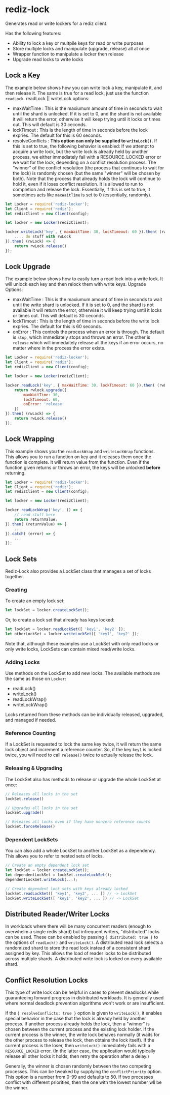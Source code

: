 # rediz-lock

Generates read or write lockers for a rediz client.

Has the following features:

- Ability to lock a key or multpile keys for read or write purposes
- Store multiple locks and manipulate (upgrade, release) all at once
- Wrapper function to manipulate a locker then release
- Upgrade read locks to write locks

## Lock a Key
The example below shows how you can write lock a key, manipulate it, and then release it. The same is true for a read lock, just use the function `readLock`.
readLock || writeLock options:
- maxWaitTime : This is the maxiumum amount of time in seconds to wait until the shard is unlocked. If it is set to 0, and the shard is not available it will return the error, otherwise it will keep trying until it locks or times out. This will default is 30 ceconds.
- lockTimout : This is the length of time in seconds before the lock expries. The default for this is 60 seconds.
- resolveConflicts : __This option can only be supplied to `writeLock()`.__  If this is set to true, the following 
behavior is enabled: If we attempt to acquire a write lock, but the write lock is
already held by another process, we either immediately fail with a RESOURCE_LOCKED error
or we wait for the lock, depending on a conflict resolution process.  The "winner" of
the conflict resolution (the process that continues to wait for the lock) is randomly
chosen (but the same "winner" will be chosen by both).  Note that the process that
already holds the lock will continue to hold it, even if it loses conflict resolution.
It is allowed to run to completion and release the lock.  Essentially, if this is set to
true, it sometimes acts like `maxWaitTime` is set to 0 (essentially, randomly).

```js
let Locker = require('rediz-locker');
let Client = require('rediz');
let redizClient = new Client(config);

let locker = new Locker(redizClient);

locker.writeLock('key', { maxWaitTime: 30, lockTimeout: 60 }).then( (rwLock) => {
	.... do stuff with rwLock
}).then( (rwLock) => {
	return rwLock.release()
});
```

## Lock Upgrade
The example below shows how to easily turn a read lock into a write lock. It will unlock each key and then relock them with write keys.
Upgrade Options:
- maxWaitTime : This is the maxiumum amount of time in seconds to wait until the write shard is unlocked. If it is set to 0, and the shard is not available it will return the error, otherwise it will keep trying until it locks or times out. This will default is 30 ceconds.
- lockTimout : This is the length of time in seconds before the write lock expries. The default for this is 60 seconds.
- onError : This controls the process when an error is through. The default is `stop`, which immediately stops and throws an error. The other is `release` which will immedaitely release all the keys if an error occurs, no matter where in the process the error exists.

```js
let Locker = require('rediz-locker');
let Client = require('rediz');
let redizClient = new Client(config);

let locker = new Locker(redizClient);

locker.readLock('key', { maxWaitTime: 30, lockTimeout: 60 }).then( (rwLock) => {
	return rwlock.upgrade({
		maxWaitTime: 30,
		lockTimeout: 60,
		onError: 'release'
	})
}).then( (rwLock) => {
	return rwLock.release()
});
```

## Lock Wrapping

This example shows you the `readLockWrap` and `writeLockWrap` functions. This allows you to run a function on key and it releases them once the function is complete. It will return value from the function. Even if the function given returns or throws an error, the keys will be unlocked **before** returning.

```js
let Locker = require('rediz-locker');
let Client = require('rediz');
let redizClient = new Client(config);

let locker = new Locker(redizClient);

locker.readLockWrap('key', () => {
	// read stuff here
	return returnValue;
}).then( (returnValue) => {
	...
}).catch( (error) => {
	...
});
```

## Lock Sets

Rediz-Lock also provides a LockSet class that manages a set of locks together.

### Creating

To create an empty lock set:

```js
let lockSet = locker.createLockSet();
```

Or, to create a lock set that already has keys locked:

```js
let lockSet = locker.readLockSet([ 'key1', 'key2' ]);
let otherLockSet = locker.writeLockSet([ 'key1', 'key2' ]);
```

Note that, although these examples use a LockSet with only read locks or only write locks,
LockSets can contain mixed read/write locks.

### Adding Locks

Use methods on the LockSet to add new locks.  The available methods are the same as those on
`Locker`:

- readLock()
- writeLock()
- readLockWrap()
- writeLockWrap()

Locks returned from these methods can be individually released, upgraded, and managed if needed.

### Reference Counting

If a LockSet is requested to lock the same key twice, it will return the same lock object and
increment a reference counter.  So, if the key `key1` is locked twice, you will need to call
`release()` twice to actually release the lock.

### Releasing & Upgrading

The LockSet also has methods to release or upgrade the whole LockSet at once:

```js
// Releases all locks in the set
lockSet.release()

// Upgrades all locks in the set
lockSet.upgrade()

// Releases all locks even if they have nonzero reference counts
lockSet.forceRelease()
```

### Dependent LockSets

You can also add a whole LockSet to another LockSet as a dependency.  This allows you to refer to
nested sets of locks.

```js
// Create an empty dependent lock set
let lockSet = locker.createLockSet();
let dependentLockSet = lockSet.createLockSet();
dependentLockSet.writeLock(...);

// Create dependent lock sets with keys already locked
lockSet.readLockSet([ 'key1', 'key2', ... ]) // -> LockSet
lockSet.writeLockSet([ 'key1', 'key2', ... ]) // -> LockSet
```

## Distributed Reader/Writer Locks

In workloads where there will be many concurrent readers (enough to overwhelm a single redis shard)
but infrequent writers, "distributed" locks can be used.  These can be enabled by passing
`{ distributed: true }` to the options of `readLock()` and `writeLock()`.  A distributed read lock
selects a randomized shard to store the read lock instead of a consistent shard assigned by key.  This
allows the load of reader locks to be distributed across multiple shards.  A distributed write lock
is locked on every available shard.

## Conflict Resolution Locks

This type of write lock can be helpful in cases to prevent deadlocks while guaranteeing forward
progress in distributed workloads.  It is generally used where normal deadlock prevention algorithms
won't work or are insufficient.

If the `{ resolveConflicts: true }` option is given to `writeLock()`, it enables special behavior in
the case that the lock is already held by another process.  If another process already holds the lock,
then a "winner" is chosen between the current process and the existing lock holder.  If the current
process is the winner, the write lock behaves normally (it waits for the other process to release the lock,
then obtains the lock itself).  If the current process is the loser, then `writeLock()` immediately fails
with a `RESOURCE_LOCKED` error.  (In the latter case, the application would typically release all other
locks it holds, then retry the operation after a delay.)

Generally, the winner is chosen randomly between the two competing processes.  This can be tweaked by
supplying the `conflictPriority` option.  This option is a number from 0-99 and defaults to 50.  If two
processes conflict with different priorities, then the one with the lowest number wll be the winner.
